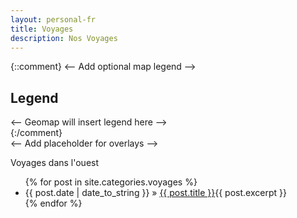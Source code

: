 ```yaml
---  
layout: personal-fr  
title: Voyages 
description: Nos Voyages  
---  
```


<div id="mygeomap" class="wb-geomap position">
	<div class="row">
		<div class="col-md-9">
			<div class="wb-geomap-map"></div>
		</div>
{::comment}
		<-- Add optional map legend -->
		<div class="wb-geomap-legend col-md-3">
			<h2>Legend</h2>
			<-- Geomap will insert legend here -->
		</div>
{:/comment}
		<div class="row">
			<-- Add placeholder for overlays -->
			<div class="wb-geomap-layers col-md-12"></div>
		</div>
	</div>
</div>

 Voyages dans l'ouest
 <ul class="posts">
   {% for post in site.categories.voyages %}
     <li><span>{{ post.date | date_to_string }}</span> » <a href="{{ post.url }}" title="{{ post.title }}">{{ post.title }}</a>{{ post.excerpt }}</li>
   {% endfor %}
 </ul>

